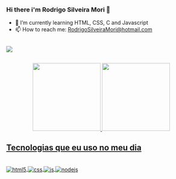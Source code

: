 ### Hi there i'm Rodrigo Silveira Mori 👋

- 🌱 I’m currently learning HTML, CSS, C and Javascript
- 📫 How to reach me: RodrigoSilveiraMori@hotmail.com

##
  <div> 
  <a href="https://www.instagram.com/rodrigosilveiramori" target="_blank"><img src="https://img.shields.io/badge/-Instagram-%23E4405F?style=for-the-badge&logo=instagram&logoColor=white" target="_blank"https://www.instagram.com/rodrigosilveiramori/></a>
</div>

##
<div align="center">
  <a href="https://github.com/Red-Chot">
  <img height="180em" src="https://github-readme-stats.vercel.app/api?username=Red-Chot&show_icons=true&theme=dracula&include_all_commits=true&count_private=true"/>
  <img height="180em" src="https://github-readme-stats.vercel.app/api/top-langs/?username=Red-Chot&layout=compact&langs_count=7&theme=dracula"/>
</div>
  
  ## Tecnologias que eu uso no meu dia
<div style="display: inline_block"><br>
  <img align="center" alt="html5" src="https://img.shields.io/badge/HTML5-E34F26?style=for-the-badge&logo=html5&logoColor=white"/>
  <img align="center" alt="css" src="https://img.shields.io/badge/CSS3-1572B6?style=for-the-badge&logo=css3&logoColor=white"/>
  <img align="center" alt="js" src="https://img.shields.io/badge/JavaScript-F7DF1E?style=for-the-badge&logo=javascript&logoColor=black"/>
  <img align="center" alt="nodejs" src="https://img.shields.io/badge/Node.js-43853D?style=for-the-badge&logo=node.js&logoColor=white"/>
</div>
  
  ##


